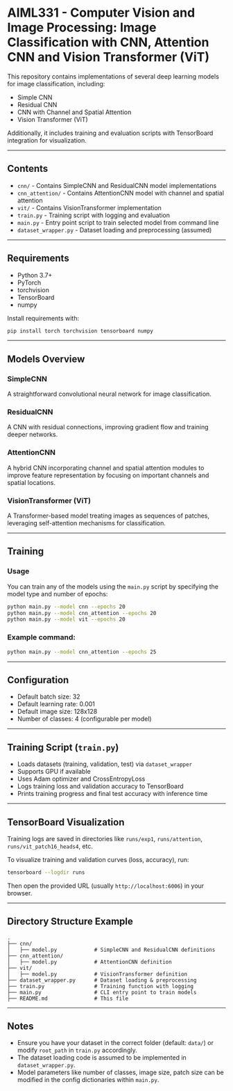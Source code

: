 # AIML331 - Computer Vision and Image Processing: Image Classification with CNN, Attention CNN and Vision Transformer (ViT)

This repository contains implementations of several deep learning models for image classification, including:

- Simple CNN  
- Residual CNN  
- CNN with Channel and Spatial Attention  
- Vision Transformer (ViT)  

Additionally, it includes training and evaluation scripts with TensorBoard integration for visualization.

---

## Contents

- `cnn/` - Contains SimpleCNN and ResidualCNN model implementations  
- `cnn_attention/` - Contains AttentionCNN model with channel and spatial attention  
- `vit/` - Contains VisionTransformer implementation  
- `train.py` - Training script with logging and evaluation  
- `main.py` - Entry point script to train selected model from command line  
- `dataset_wrapper.py` - Dataset loading and preprocessing (assumed)  

---

## Requirements

- Python 3.7+  
- PyTorch  
- torchvision  
- TensorBoard  
- numpy  

Install requirements with:

```bash
pip install torch torchvision tensorboard numpy
````

---

## Models Overview

### SimpleCNN

A straightforward convolutional neural network for image classification.

### ResidualCNN

A CNN with residual connections, improving gradient flow and training deeper networks.

### AttentionCNN

A hybrid CNN incorporating channel and spatial attention modules to improve feature representation by focusing on important channels and spatial locations.

### VisionTransformer (ViT)

A Transformer-based model treating images as sequences of patches, leveraging self-attention mechanisms for classification.

---

## Training

### Usage

You can train any of the models using the `main.py` script by specifying the model type and number of epochs:

```bash
python main.py --model cnn --epochs 20
python main.py --model cnn_attention --epochs 20
python main.py --model vit --epochs 20
```

### Example command:

```bash
python main.py --model cnn_attention --epochs 25
```

---

## Configuration

* Default batch size: 32
* Default learning rate: 0.001
* Default image size: 128x128
* Number of classes: 4 (configurable per model)

---

## Training Script (`train.py`)

* Loads datasets (training, validation, test) via `dataset_wrapper`
* Supports GPU if available
* Uses Adam optimizer and CrossEntropyLoss
* Logs training loss and validation accuracy to TensorBoard
* Prints training progress and final test accuracy with inference time

---

## TensorBoard Visualization

Training logs are saved in directories like `runs/exp1`, `runs/attention`, `runs/vit_patch16_heads4`, etc.

To visualize training and validation curves (loss, accuracy), run:

```bash
tensorboard --logdir runs
```

Then open the provided URL (usually `http://localhost:6006`) in your browser.

---

## Directory Structure Example

```
.
├── cnn/
│   ├── model.py            # SimpleCNN and ResidualCNN definitions
├── cnn_attention/
│   ├── model.py            # AttentionCNN definition
├── vit/
│   ├── model.py            # VisionTransformer definition
├── dataset_wrapper.py      # Dataset loading & preprocessing
├── train.py                # Training function with logging
├── main.py                 # CLI entry point to train models
├── README.md               # This file
```

---

## Notes

* Ensure you have your dataset in the correct folder (default: `data/`) or modify `root_path` in `train.py` accordingly.
* The dataset loading code is assumed to be implemented in `dataset_wrapper.py`.
* Model parameters like number of classes, image size, patch size can be modified in the config dictionaries within `main.py`.

